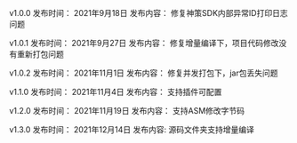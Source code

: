 v1.0.0
发布时间：
2021年9月18日
发布内容：
修复神策SDK内部异常ID打印日志问题

v1.0.1
发布时间：
2021年9月27日
发布内容：
修复增量编译下，项目代码修改没有重新打包问题

v1.0.2
发布时间：
2021年11月1日
发布内容：
修复并发打包下，jar包丢失问题

v1.1.0
发布时间：
2021年11月4日
发布内容：
支持插件可配置

v1.2.0
发布时间：
2021年11月19日
发布内容：
支持ASM修改字节码

v1.3.0
发布时间：
2021年12月14日
发布内容:
源码文件夹支持增量编译